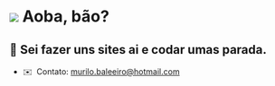 ![](https://em-content.zobj.net/thumbs/120/sony/336/call-me-hand_1f919.png) Aoba, bão?
=======================================================================================================================================
🧠 Sei fazer uns sites ai e codar umas parada.
-------------------
*   ✉️  Contato: [murilo.baleeiro@hotmail.com](mailto:murilo.baleeiro@hotmail.com)
